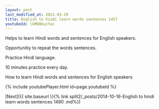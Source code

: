 ```yaml
---
layout: post
last_modified_at: 2021-03-29
title: English to hindi learn words sentences 1457 
youtubeId: lkMD8bucYac
---
```

 
 
Helps to learn Hindi words and sentences for English speakers.

Opportunitiy to repeat the words sentences. 

Practice Hindi language. 
 
10 minutes practice every day. 
 
How to learn Hindi words and sentences for English speakers 
 
{% include youtubePlayer.html id=page.youtubeId %}
 
 
[Next]({{ site.baseurl }}{% link  split2/_posts/2014-10-16-English to hindi learn words sentences 1490 .md%})
 

